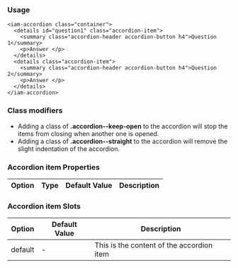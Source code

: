 ### Usage

```
<iam-accordion class="container">
  <details id="question1" class="accordion-item">
    <summary class="accordion-header accordion-button h4">Question 1</summary>
    <p>Answer </p>
  </details>
  <details class="accordion-item">
    <summary class="accordion-header accordion-button h4">Question 2</summary>
    <p>Answer </p>
  </details>
</iam-accordion>
```

### Class modifiers

- Adding a class of **.accordion--keep-open** to the accordion will stop the items from closing when another one is opened.
- Adding a class of **.accordion--straight** to the accordion will remove the slight indentation of the accordion.


### Accordion item Properties

| Option | Type | Default Value | Description |
| ------ | ---- | ------------- | ----------- |


### Accordion item Slots

| Option | Default Value | Description |
| ------ | ------------- | ----------- |
| default | - | This is the content of the accordion item |